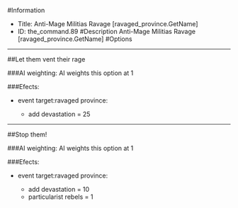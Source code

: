 #Information
 - Title: Anti-Mage Militias Ravage [ravaged_province.GetName]
 - ID: the_command.89
#Description
Anti-Mage Militias Ravage [ravaged_province.GetName]
#Options

___
##Let them vent their rage

###AI weighting:
AI weights this option at 1


###Efects:<ul><li>event target:ravaged province:</li><ul><li>add devastation = 25</li></ul></ul>

___
##Stop them!

###AI weighting:
AI weights this option at 1


###Efects:<ul><li>event target:ravaged province:</li><ul><li>add devastation = 10</li><li>particularist rebels = 1</li></ul></ul>
